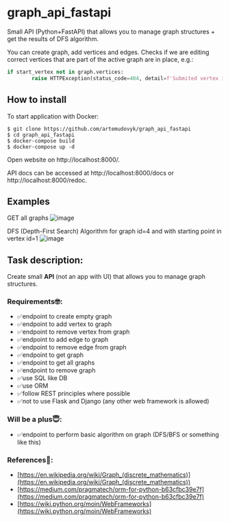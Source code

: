 # graph_api_fastapi

Small API (Python+FastAPI) that allows you to manage graph structures + get the results of DFS algorithm.

You can create graph, add vertices and edges. Checks if we are editing correct vertices that are part of the active graph are in place, e.g.:
```python
if start_vertex not in graph.vertices:
        raise HTTPException(status_code=404, detail=f'Submited vertex is from different graph. vertex={vertex_id} is from graph={start_vertex.graph_id}, but you submited graph={graph_id}')
```

## How to install
To start application with Docker:
```
$ git clone https://github.com/artemudovyk/graph_api_fastapi
$ cd graph_api_fastapi
$ docker-compose build
$ docker-compose up -d
```
Open website on http://localhost:8000/. 

API docs can be accessed at http://localhost:8000/docs or http://localhost:8000/redoc.

## Examples
GET all graphs
![image](https://user-images.githubusercontent.com/58283675/147693631-eee126fc-9b18-48ee-980b-073e6c623c3f.png)

DFS (Depth-First Search) Algorithm for graph id=4 and with starting point in vertex id=1
![image](https://user-images.githubusercontent.com/58283675/147693711-1c7e3e05-9999-41e0-9f06-c11336a9a735.png)


## Task description:

Create small **API** (not an app with UI) that allows you to manage graph structures.

### Requirements🤓:

- ✅endpoint to create empty graph
- ✅endpoint to add vertex to graph
- ✅endpoint to remove vertex from graph
- ✅endpoint to add edge to graph
- ✅endpoint to remove edge from graph
- ✅endpoint to get graph
- ✅endpoint to get all graphs
- ✅endpoint to remove graph
- ✅use SQL like DB
- ✅use ORM
- ✅follow REST principles where possible
- ✅not to use Flask and Django (any other web framework is allowed)

### Will be a plus😇:

- ✅endpoint to perform basic algorithm on graph (DFS/BFS or something like this)

### References🧐:

- [https://en.wikipedia.org/wiki/Graph_(discrete_mathematics)](https://en.wikipedia.org/wiki/Graph_(discrete_mathematics))
- [https://medium.com/pragmatech/orm-for-python-b63cfbc39e7f](https://medium.com/pragmatech/orm-for-python-b63cfbc39e7f)
- [https://wiki.python.org/moin/WebFrameworks](https://wiki.python.org/moin/WebFrameworks)
